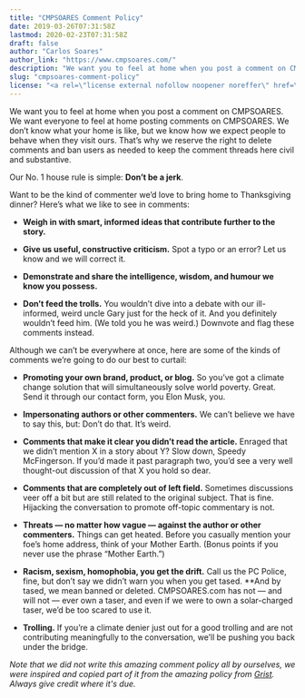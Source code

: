 ```yaml
---
title: "CMPSOARES Comment Policy"
date: 2019-03-26T07:31:58Z
lastmod: 2020-02-23T07:31:58Z
draft: false
author: "Carlos Soares"
author_link: "https://www.cmpsoares.com/"
description: "We want you to feel at home when you post a comment on CMPSOARES. We want everyone to feel at home posting comments on CMPSOARES. We don’t know what your home is like, but we know how we expect people to behave when they visit ours. That’s why we reserve the right to delete comments and ban users as needed to keep the comment threads here civil and substantive."
slug: "cmpsoares-comment-policy"
license: "<a rel=\"license external nofollow noopener noreffer\" href=\"https://creativecommons.org/licenses/by-nc/4.0/\" target=\"_blank\">CC BY-NC 4.0</a>"
---
```


We want you to feel at home when you post a comment on CMPSOARES. We want everyone to feel at home posting comments on CMPSOARES. We don’t know what your home is like, but we know how we expect people to behave when they visit ours. That’s why we reserve the right to delete comments and ban users as needed to keep the comment threads here civil and substantive.

Our No. 1 house rule is simple: **Don’t be a jerk**.

Want to be the kind of commenter we’d love to bring home to Thanksgiving dinner? Here’s what we like to see in comments:

 * **Weigh in with smart, informed ideas that contribute further to the story.**

 * **Give us useful, constructive criticism.** Spot a typo or an error? Let us know and we will correct it.

 * **Demonstrate and share the intelligence, wisdom, and humour we know you possess.**

 * **Don’t feed the trolls.** You wouldn’t dive into a debate with our ill-informed, weird uncle Gary just for the heck of it. And you definitely wouldn’t feed him. (We told you he was weird.) Downvote and flag these comments instead.
 
Although we can’t be everywhere at once, here are some of the kinds of comments we’re going to do our best to curtail:

 * **Promoting your own brand, product, or blog.** So you’ve got a climate change solution that will simultaneously solve world poverty. Great. Send it through our contact form, you Elon Musk, you.

 * **Impersonating authors or other commenters.** We can’t believe we have to say this, but: Don’t do that. It’s weird.

 * **Comments that make it clear you didn’t read the article.** Enraged that we didn’t mention X in a story about Y? Slow down, Speedy McFingerson. If you’d made it past paragraph two, you’d see a very well thought-out discussion of that X you hold so dear.

 * **Comments that are completely out of left field.** Sometimes discussions veer off a bit but are still related to the original subject. That is fine. Hijacking the conversation to promote off-topic commentary is not.

 * **Threats — no matter how vague — against the author or other commenters.** Things can get heated. Before you casually mention your foe’s home address, think of your Mother Earth. (Bonus points if you never use the phrase “Mother Earth.”)

 * **Racism, sexism, homophobia, you get the drift.** Call us the PC Police, fine, but don’t say we didn’t warn you when you get tased. **And by tased, we mean banned or deleted. CMPSOARES.com has not — and will not — ever own a taser, and even if we were to own a solar-charged taser, we’d be too scared to use it.

 * **Trolling.** If you’re a climate denier just out for a good trolling and are not contributing meaningfully to the conversation, we’ll be pushing you back under the bridge.

*Note that we did not write this amazing comment policy all by ourselves, we were inspired and copied part of it from the amazing policy from [Grist](https://grist.org/grist-comment-policy/). Always give credit where it's due.*